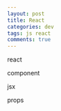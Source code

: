 ```yaml
---  
layout: post
title: React
categories: dev
tags: js react
comments: true
---
```


react

component

jsx

props